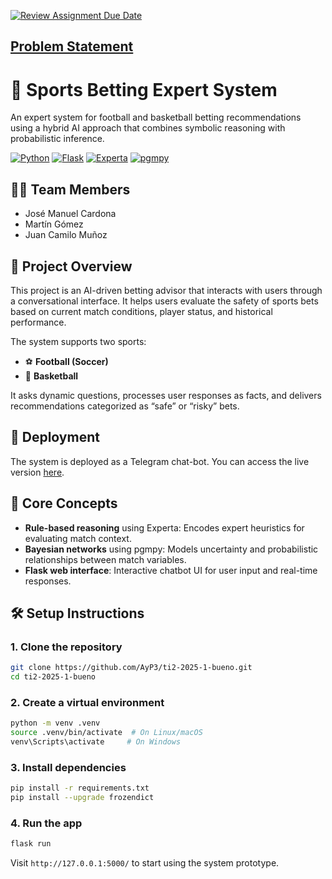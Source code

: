 [![Review Assignment Due Date](https://classroom.github.com/assets/deadline-readme-button-22041afd0340ce965d47ae6ef1cefeee28c7c493a6346c4f15d667ab976d596c.svg)](https://classroom.github.com/a/irotxg5d)
## [Problem Statement](https://docs.google.com/document/d/1oo1zXgb5mTcACx2uTkhLDLrZ3LaPFtP1GkHRZvba9hU/edit?usp=sharing)
# 🧠 Sports Betting Expert System

An expert system for football and basketball betting recommendations using a hybrid AI approach that combines symbolic reasoning with probabilistic inference.

[![Python](https://img.shields.io/badge/Python-3.10+-blue?logo=python)](https://www.python.org/)
[![Flask](https://img.shields.io/badge/Flask-Web_Framework-black?logo=flask)](https://flask.palletsprojects.com/)
[![Experta](https://img.shields.io/badge/Experta-Rule_Engine-lightgrey)](https://github.com/nilp0inter/experta)
[![pgmpy](https://img.shields.io/badge/pgmpy-Bayesian_Inference-orange)](https://pgmpy.org/)

## 👨‍💻 Team Members

- José Manuel Cardona
- Martín Gómez
- Juan Camilo Muñoz

## 🎯 Project Overview

This project is an AI-driven betting advisor that interacts with users through a conversational interface. It helps users evaluate the safety of sports bets based on current match conditions, player status, and historical performance.

The system supports two sports:

- ⚽ **Football (Soccer)**
- 🏀 **Basketball**

It asks dynamic questions, processes user responses as facts, and delivers recommendations categorized as “safe” or “risky” bets.

## 🚀 Deployment

The system is deployed as a Telegram chat-bot. You can access the live version [here](https://t.me/BetGuide_Bot).

## 🧠 Core Concepts

- **Rule-based reasoning** using Experta: Encodes expert heuristics for evaluating match context.
- **Bayesian networks** using pgmpy: Models uncertainty and probabilistic relationships between match variables.
- **Flask web interface**: Interactive chatbot UI for user input and real-time responses.

## 🛠️ Setup Instructions

### 1. Clone the repository

```bash
git clone https://github.com/AyP3/ti2-2025-1-bueno.git
cd ti2-2025-1-bueno
````

### 2. Create a virtual environment

```bash
python -m venv .venv
source .venv/bin/activate  # On Linux/macOS
venv\Scripts\activate     # On Windows
```

### 3. Install dependencies

```bash
pip install -r requirements.txt
pip install --upgrade frozendict
```

### 4. Run the app

```bash
flask run
```

Visit `http://127.0.0.1:5000/` to start using the system prototype.
